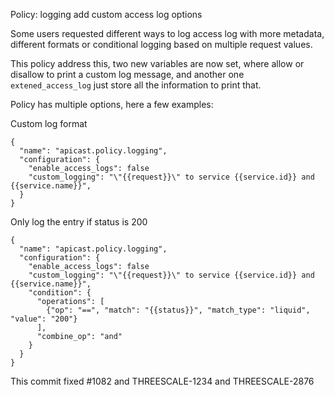 Policy: logging add custom access log options

Some users requested different ways to log access log with more metadata,
different formats or conditional logging based on multiple request values. 

This policy address this, two new variables are now set, where allow or disallow
to print a custom log message, and another one `extened_access_log` just store
all the information to print that. 

Policy has multiple options, here a few examples:

Custom log format
```
{
  "name": "apicast.policy.logging",
  "configuration": {
    "enable_access_logs": false
    "custom_logging": "\"{{request}}\" to service {{service.id}} and {{service.name}}",
  }
}
```

Only log the entry if status is 200

```
{
  "name": "apicast.policy.logging",
  "configuration": {
    "enable_access_logs": false
    "custom_logging": "\"{{request}}\" to service {{service.id}} and {{service.name}}",
    "condition": {
      "operations": [
        {"op": "==", "match": "{{status}}", "match_type": "liquid", "value": "200"}
      ],
      "combine_op": "and"
    }
  }
}
```

This commit fixed #1082 and THREESCALE-1234 and THREESCALE-2876

